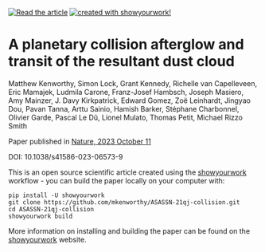 
<a href="https://github.com/mkenworthy/ASASSN-21qj-collision/blob/main/src/static/ms_embargo.pdf"><img src="https://img.shields.io/badge/article-pdf-blue.svg?style=flat" alt="Read the article"/></a>
<a href="https://github.com/showyourwork/showyourwork"><img src="https://img.shields.io/badge/created%20with-showyourwork!-ff0000" alt="created with showyourwork!"></a>

<!-- 2023-10-11 tectonic is not building in the workflow on github - this is commented out and a static PDF linked until I fix this - MAK
<a href="https://github.com/mkenworthy/ASASSN-21qj-collision/actions/workflows/build.yml"><img src="https://github.com/mkenworthy/ASASSN-21qj-collision/actions/workflows/build.yml/badge.svg?branch=main" alt="Article status"/></a>
<a href="https://github.com/mkenworthy/ASASSN-21qj-collision/raw/main-pdf/arxiv.tar.gz"><img src="https://img.shields.io/badge/article-tarball-blue.svg?style=flat" alt="Article tarball"/></a>
<a href="https://github.com/mkenworthy/ASASSN-21qj-collision/raw/main-pdf/ms.pdf"><img src="https://img.shields.io/badge/article-pdf-blue.svg?style=flat" alt="Read the article"/></a> -->


# A planetary collision afterglow and transit of the resultant dust cloud

Matthew Kenworthy, Simon Lock, Grant Kennedy, Richelle van Capelleveen, Eric Mamajek, Ludmila Carone, Franz-Josef Hambsch, Joseph Masiero, Amy Mainzer, J. Davy Kirkpatrick, Edward Gomez, Zoë Leinhardt, Jingyao Dou, Pavan Tanna, Arttu Sainio, Hamish Barker, Stéphane Charbonnel, Olivier Garde, Pascal Le Dû, Lionel Mulato, Thomas Petit, Michael Rizzo Smith

Paper published in [Nature, 2023 October 11](https://www.nature.com/articles/s41586-023-06573-9)

DOI: 10.1038/s41586-023-06573-9

This is an open source scientific article created using the [showyourwork](https://github.com/showyourwork/showyourwork) workflow - you can build the paper locally on your computer with:

    pip install -U showyourwork
    git clone https://github.com/mkenworthy/ASASSN-21qj-collision.git
    cd ASASSN-21qj-collision
    showyourwork build

More information on installing and building the paper can be found on the [showyourwork](https://github.com/showyourwork/showyourwork) website.
